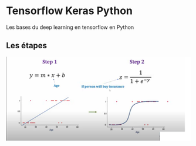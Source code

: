 # Tensorflow Keras Python
Les bases du deep learning en tensorflow en Python
## Les étapes
![python](images/1.png)